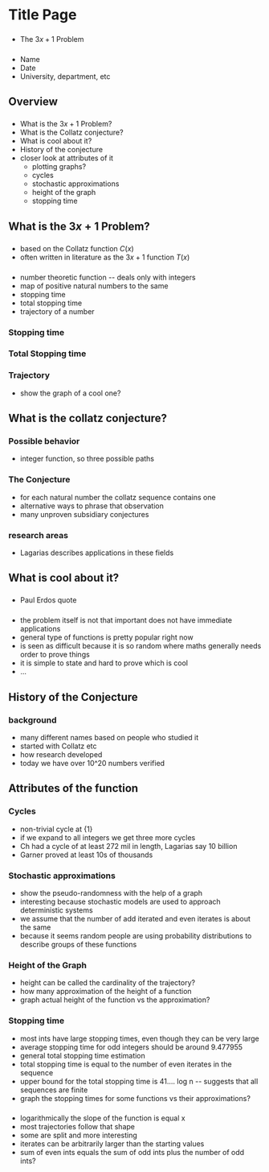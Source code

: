 # Title Page

###

- The $3x+1$ Problem

###

- Name
- Date
- University, department, etc

## Overview

###

- What is the $3x+1$ Problem?
- What is the Collatz conjecture?
- What is cool about it?
- History of the conjecture
- closer look at attributes of it
    - plotting graphs?
    - cycles
    - stochastic approximations
    - height of the graph
    - stopping time

## What is the $3x+1$ Problem?

###

- based on the Collatz function $C(x)$
- often written in literature as the $3x+1$ function $T(x)$

### 

- number theoretic function -- deals only with integers
- map of positive natural numbers to the same
- stopping time
- total stopping time
- trajectory of a number

### Stopping time

### Total Stopping time

### Trajectory

- show the graph of a cool one?

## What is the collatz conjecture?

### Possible behavior

- integer function, so three possible paths

### The Conjecture

- for each natural number the collatz sequence contains one
- alternative ways to phrase that observation
- many unproven subsidiary conjectures

### research areas

- Lagarias describes applications in these fields

## What is cool about it?

###

- Paul Erdos quote

### 

- the problem itself is not that important does not have immediate applications
- general type of functions is pretty popular right now
- is seen as difficult because it is so random where maths generally needs
order to prove things
- it is simple to state and hard to prove which is cool
- ...

## History of the Conjecture

### background

- many different names based on people who studied it
- started with Collatz etc
- how research developed 
- today we have over 10^20 numbers verified

## Attributes of the function

### Cycles

- non-trivial cycle at {1}
- if we expand to all integers we get three more cycles
- Ch had a cycle of at least 272 mil in length, Lagarias say 10 billion
- Garner proved at least 10s of thousands

### Stochastic approximations

- show the pseudo-randomness with the help of a graph
- interesting because stochastic models are used to approach deterministic
systems
- we assume that the number of add iterated and even iterates is about the same
- because it seems random people are using probability distributions to
describe groups of these functions

### Height of the Graph

- height can be called the cardinality of the trajectory?
- how many approximation of the height of a function
- graph actual height of the function vs the approximation?

### Stopping time

- most ints have large stopping times, even though they can be very large
- average stopping time for odd integers should be around 9.477955
- general total stopping time estimation
- total stopping time is equal to the number of even iterates in the sequence
- upper bound for the total stopping time is 41.... log n -- suggests that all
sequences are finite
- graph the stopping times for some functions vs their approximations?

### 

- logarithmically the slope of the function is equal x
- most trajectories follow that shape
- some are split and more interesting
- iterates can be arbitrarily larger than the starting values
- sum of even ints equals the sum of odd ints plus the number of odd ints?

